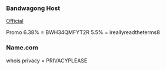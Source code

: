 ### Bandwagong Host
[Official](https://bwh88.net/index.php)

Promo
6.38% = BWH34QMFYT2R
5.5% = ireallyreadtheterms8

### Name.com
whois privacy = PRIVACYPLEASE


